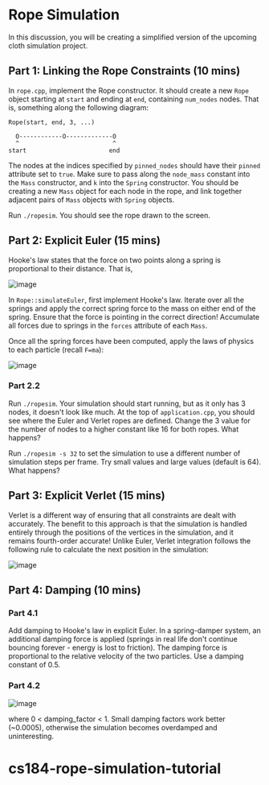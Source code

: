# Rope Simulation

In this discussion, you will be creating a simplified version of the upcoming cloth simulation project.

## Part 1: Linking the Rope Constraints (10 mins)

In `rope.cpp`, implement the Rope constructor. It should create a new `Rope` object starting at `start` and ending at `end`, containing `num_nodes` nodes. That is, something along the following diagram:

```
Rope(start, end, 3, ...)

  O------------O-------------O
  ^                          ^
start                       end
```

The nodes at the indices specified by `pinned_nodes` should have their `pinned` attribute set to `true`. Make sure to pass along the `node_mass` constant into the `Mass` constructor, and `k` into the `Spring` constructor. You should be creating a new `Mass` object for each node in the rope, and link together adjacent pairs of `Mass` objects with `Spring` objects.

Run `./ropesim`. You should see the rope drawn to the screen.

## Part 2: Explicit Euler (15 mins)

Hooke's law states that the force on two points along a spring is proportional to their distance. That is,

![image](https://user-images.githubusercontent.com/3310961/113612972-647f4f80-9605-11eb-8f6e-1af0500107e6.png)

In `Rope::simulateEuler`, first implement Hooke's law. Iterate over all the springs and apply the correct spring force to the mass on either end of the spring. Ensure that the force is pointing in the correct direction! Accumulate all forces due to springs in the `forces` attribute of each `Mass`.

Once all the spring forces have been computed, apply the laws of physics to each particle (recall `F=ma`):

![image](https://user-images.githubusercontent.com/3310961/113612556-db681880-9604-11eb-9559-06c0068ddf0c.png)

### Part 2.2

Run `./ropesim`. Your simulation should start running, but as it only has 3 nodes, it doesn't look like much. At the top of `application.cpp`, you should see where the Euler and Verlet ropes are defined. Change the 3 value for the number of nodes to a higher constant like 16 for both ropes. What happens?

Run `./ropesim -s 32` to set the simulation to use a different number of simulation steps per frame. Try small values and large values (default is 64). What happens?

## Part 3: Explicit Verlet (15 mins)

Verlet is a different way of ensuring that all constraints are dealt with accurately. The benefit to this approach is that the simulation is handled entirely through the positions of the vertices in the simulation, and it remains fourth-order accurate! Unlike Euler, Verlet integration follows the following rule to calculate the next position in the simulation:

![image](https://user-images.githubusercontent.com/3310961/113612846-34d04780-9605-11eb-863d-6f3f260a6843.png)

## Part 4: Damping (10 mins)

### Part 4.1

Add damping to Hooke's law in explicit Euler. In a spring-damper system, an additional damping force is applied (springs in real life don't continue bouncing forever - energy is lost to friction). The damping force is proportional to the relative velocity of the two particles. Use a damping constant of 0.5.

### Part 4.2

![image](https://user-images.githubusercontent.com/3310961/113612884-431e6380-9605-11eb-8e96-20904cb60a7e.png)


where 0 < damping_factor < 1. Small damping factors work better (~0.0005), otherwise the simulation becomes overdamped and uninteresting.
# cs184-rope-simulation-tutorial
